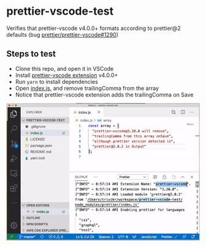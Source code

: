 # prettier-vscode-test

Verifies that prettier-vscode v4.0.0+ formats according to prettier@2 defaults (bug [prettier/prettier-vscode#1290](https://github.com/prettier/prettier-vscode/issues/1290))

## Steps to test

- Clone this repo, and open it in VSCode
- Install [prettier-vscode extension](https://marketplace.visualstudio.com/items?itemName=esbenp.prettier-vscode) v4.0.0+
- Run `yarn` to install dependencies
- Open [index.js](./index.js), and remove trailingComma from the array
- Notice that prettier-vscode extension adds the trailingComma on Save

<img src="./prettier-vscode-removes-trailingComma.gif" />

